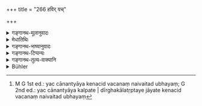 +++
title = "266 हविर् यच्"

+++

<details><summary>गङ्गानथ-मूलानुवादः</summary>

I shall now fully describe what offering-material, on being offered to the Pitṛs, according to role, serves for a long time, and for eternity.—(266)
</details>

<details><summary>मेधातिथिः</summary>

**चिररात्र्**अशब्दो दीर्घकालवचनः । **यच् चानन्त्याय कल्पते** दीर्घकालतृप्तये जायते, तद् उभयं[^४८६] ब्रवीमीति प्रणिधानार्थम् उच्यते । **कल्पते**, प्रेत इत्य् अध्याहर्यम् ॥ ३.२५६ ॥


[^४८६]:
     M G 1st ed.: yac cānantyāya kenacid vacanaṃ naivaitad ubhayaṃ; G 2nd ed.: yac cānantyāya kalpate | dīrghakālatṛptaye jāyate kenacid vacanaṃ naivaitad ubhayaṃ
</details>

<details><summary>गङ्गानथ-भाष्यानुवादः</summary>

‘The term ‘*chira-rātra*’ means *long time*.

‘*That which serves for eternity*’ as well as that which brings about long-standing satisfaction;—both these I am going to describe.

This is said for the purpose of attracting the attention of the audience.

After ‘*kalpate*,’ the term ‘*prete*,’ ‘for the food,’ should be supplied.—(266)
</details>

<details><summary>गङ्गानथ-टिप्पन्यः</summary>

This verse is quoted in *Aparārka* (p. 500);—in *Hemādri* (Śrāddha, p. 540);—and in *Gadādharapaddhati* (Kāla, p. 536).
</details>

<details><summary>गङ्गानथ-तुल्य-वाक्यानि</summary>

**(verses 3.266-267)  
**

*Vyāsa* (Caturvargacintāmaṇi-Śrāddha, p. 543).—‘That Śrāddha at which
sesamum is largely used, Manu has declared to be imperishable.’

*Āpastamba-Dharmasūtra* (2.7.23-24).—‘The substances to he employed are
sesamum, Māṣa, Vrīhi, barley, water, roots and fruits. If the food is oily, the satisfaction of the Pitṛs is intense and long-standing.’

*Viṣṇu* (Do., 1).—‘With sesamum, Vrīhi, barley, Māṣa, water, roots and
fruits, Priyaṅgu, Nīvāra, Mudga, wheat—they remain satisfied for a month.’

*Mahābhārata* (13.88.3).—\[Reproduces Manu.\]

*Yājñavalkya* (1.258).—‘With sacrificial food, for one month, with
milk-preparations for a year.’

*Pracetas* (Parāśaramādhava, p. 702).—‘Black Māṣa, sesamum, Yava,
paddy-rice, Mahāyava, Vrīhi, Madhūlika—black, white and red,—these should be used at Śrāddha.’

*Mārkaṇḍeya* (Do.).—Yava, Vrīhi, wheat, sesamum, Mudga, rapeseed,
Priyaṅgu, Kovidāra, and Niṣpāva are excellent.’

*Atri* (Do.).—‘A Śrāddha without wheat is as good as not performed.’

*Vāyupurāṇa* (Do., p. 703).—‘Bilva, Āmalaka, grapes, jackfruit, mango,
pomegranate, Cavya, Pālevata, Akṣoṭa, dates, Kaśaru, Kovidāra, palm-root, lotus-root, Kāleya, Kālaśāka, Suvarcalā, Kaṭphala, Kiṅkiṇī, raisins, Lakuca, Moca, Kabandhū, Grīvaka, Tīndaka, Madhūka, Vaikaṅkata, cocoanut, Śṛṅgāṭaka, Parūṣaka, Pippalī, Marica, Paṭola, Bṛhatī, sweet-smelling fish, Kalāya, Nāgara and Dīrghamūlaka.’

*Śaṅkha* (Parāśaramādhava, p. 704).—‘Mango, Pālevata, sugarcane, grapes,
Cavya, pomegranate, Vidāryā, Bhucuṇḍa, raisins with honey, Śaktu with sugar, Śṛṅgāṭaka, Kaśaruka.’

*Ādityapurāṇa* (Do.).—‘Madhūka, Rāmaṭha, Karpūra, Marica, Guḍa,
Saindhava and Trapusa are commended at Śrāddha.’
</details>

<details><summary>Bühler</summary>

266	I will now fully declare what kind of sacrificial food, given to the manes according to the rule, will serve for a long time or for eternity.
</details>
